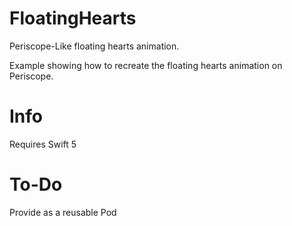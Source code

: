 # FloatingHearts
Periscope-Like floating hearts animation.

Example showing how to recreate the floating hearts animation on Periscope.

# Info
Requires Swift 5

# To-Do
Provide as a reusable Pod

